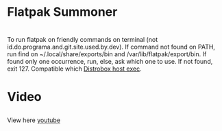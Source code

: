 # Flatpak Summoner <h1>

To run flatpak on friendly commands on terminal (not id.do.programa.and.git.site.used.by.dev).
If command not found on PATH, run find on ~/.local/share/exports/bin and /var/lib/flatpak/export/bin.
If found only one occurrence, run, else, ask which one to use. If not found, exit 127.
Compatible which [Distrobox host exec](https://github.com/89luca89/distrobox).

# Video <h2>
 View here [youtube](https://www.youtube.com/embed/jJMYajJwTFI)
